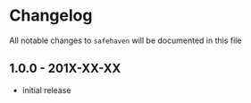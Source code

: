 # Changelog

All notable changes to `safehaven` will be documented in this file

## 1.0.0 - 201X-XX-XX

- initial release
